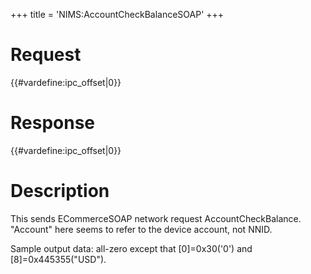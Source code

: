 +++
title = 'NIMS:AccountCheckBalanceSOAP'
+++

# Request

{{#vardefine:ipc_offset\|0}}

# Response

{{#vardefine:ipc_offset\|0}}

# Description

This sends ECommerceSOAP network request AccountCheckBalance. "Account"
here seems to refer to the device account, not NNID.

Sample output data: all-zero except that \[0\]=0x30('0') and
\[8\]=0x445355("USD").